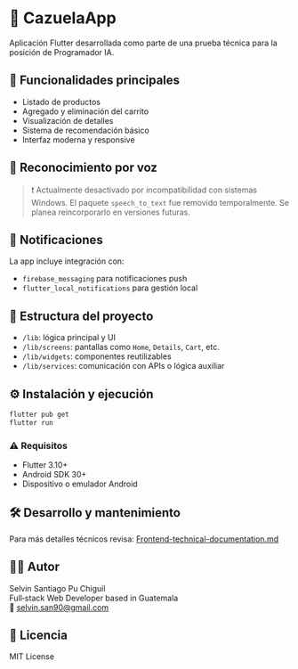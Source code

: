 # 📱 CazuelaApp

Aplicación Flutter desarrollada como parte de una prueba técnica para la posición de Programador IA.

## 🚀 Funcionalidades principales

- Listado de productos
- Agregado y eliminación del carrito
- Visualización de detalles
- Sistema de recomendación básico
- Interfaz moderna y responsive

## 🧠 Reconocimiento por voz

> ❗ Actualmente desactivado por incompatibilidad con sistemas Windows.
> El paquete `speech_to_text` fue removido temporalmente. Se planea reincorporarlo en versiones futuras.

## 🔔 Notificaciones

La app incluye integración con:
- `firebase_messaging` para notificaciones push
- `flutter_local_notifications` para gestión local

## 📁 Estructura del proyecto

- `/lib`: lógica principal y UI
- `/lib/screens`: pantallas como `Home`, `Details`, `Cart`, etc.
- `/lib/widgets`: componentes reutilizables
- `/lib/services`: comunicación con APIs o lógica auxiliar

## ⚙️ Instalación y ejecución

```bash
flutter pub get
flutter run
```

### ⚠️ Requisitos
- Flutter 3.10+
- Android SDK 30+
- Dispositivo o emulador Android

## 🛠️ Desarrollo y mantenimiento
Para más detalles técnicos revisa: [Frontend-technical-documentation.md](Frontend-technical-documentation.md)

## 👨‍💻 Autor
Selvin Santiago Pu Chiguil  
Full‑stack Web Developer based in Guatemala  
📩 selvin.san90@gmail.com

## 📄 Licencia
MIT License

